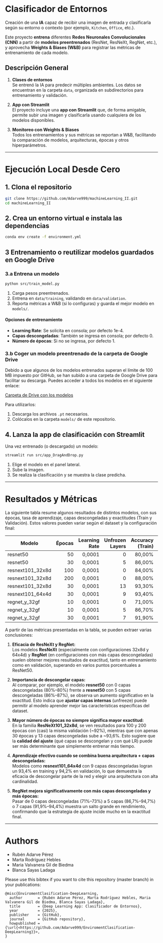 # Clasificador de Entornos

Creación de una **IA** capaz de recibir una imagen de entrada y clasificarla según su entorno o contexto (por ejemplo, `Kitchen`, `Office`, etc.).  

Este proyecto **entrena** diferentes **Redes Neuronales Convolucionales (CNN)** a partir de **modelos preentrenados** (ResNet, ResNeXt, RegNet, etc.), y aprovecha **Weights & Biases (W&B)** para registrar las métricas de entrenamiento de cada modelo.

## Descripción General

1. **Clases de entornos**  
   Se entrenó la IA para predecir múltiples ambientes. Los datos se encuentran en la carpeta `data`, organizada en subdirectorios para entrenamiento y validación.

2. **App con Streamlit**  
   El proyecto incluye una **app con Streamlit** que, de forma amigable, permite subir una imagen y clasificarla usando cualquiera de los modelos disponibles.

3. **Monitoreo con Weights & Biases**  
   Todos los entrenamientos y sus métricas se reportan a W&B, facilitando la comparación de modelos, arquitecturas, épocas y otros hiperparámetros.

---

# Ejecución Local Desde Cero

## 1. Clona el repositorio

```bash
git clone https://github.com/Adarve999/machineLearning_II.git
cd machineLearning_II
```

## 2. Crea un entorno virtual e instala las dependencias

```bash
conda env create -f environment.yml
```

## 3 Entrenamiento o reutilizar modelos guardados en Google Drive

### 3.a Entrena un modelo

```bash
python src/train_model.py
```

1. Carga pesos preentrenados.
2. Entrena en `data/training`, validando en `data/validation`.
3. Reporta métricas a W&B (si lo configuras) y guarda el mejor modelo en `models/`.

#### Opciones de entrenamiento

- **Learning Rate**: Se solicita en consola; por defecto 1e-4.  
- **Capas descongeladas**: También se ingresa en consola; por defecto 0.  
- **Número de épocas**: Si no se ingresa, por defecto 1.

### 3.b Coger un modelo preentrenado de la carpeta de Google Drive

Debido a que algunos de los modelos entrenados superan el límite de 100 MB impuesto por GitHub, se han subido a una carpeta de Google Drive para facilitar su descarga. Puedes acceder a todos los modelos en el siguiente enlace:

[Carpeta de Drive con los modelos](https://drive.google.com/drive/folders/1-9ZGXn6zHftPIvnO7t1JfCHSlHR5p2DT?usp=sharing)

Para utilizarlos:

1. Descarga los archivos `.pt` necesarios.
2. Colócalos en la carpeta `models/` de este repositorio.

## 4. Lanza la app de clasificación con Streamlit

Una vez entrenado (o descargado) un modelo:

```bash
streamlit run src/app_DragAndDrop.py
```

1. Elige el modelo en el panel lateral.  
2. Sube la imagen.  
3. Se realiza la clasificación y se muestra la clase predicha.

---

# Resultados y Métricas

La siguiente tabla resume algunos resultados de distintos modelos, con sus épocas, tasa de aprendizaje, capas descongeladas y exactitudes (Train y Validación). Estos valores pueden variar según el dataset y la configuración final:

| Modelo              | Épocas | Learning Rate | Unfrozen Layers | Accuracy (Train) | Accuracy (Validación) |
|---------------------|-------:|--------------:|----------------:|-----------------:|-----------------------:|
| resnet50            |     50 | 0,0001        |               0 |           80,00% |                 80,00% |
| resnet50            |     30 | 0,0001        |               5 |           86,00% |                 87,00% |
| resnext101_32x8d    |    100 | 0,0001        |               0 |           84,00% |                 92,00% |
| resnext101_32x8d    |    200 | 0,0001        |               0 |           88,00% |                 92,30% |
| resnext101_32x8d    |     30 | 0,0001        |              13 |           93,30% |                 93,60% |
| resnext101_64x4d    |     30 | 0,0001        |               9 |           93,40% |                 94,20% |
| regnet_y_32gf       |     10 | 0,0001        |               0 |           71,00% |                 73,00% |
| regnet_y_32gf       |     10 | 0,0001        |               5 |           86,70% |                 94,70% |
| regnet_y_32gf       |     30 | 0,0001        |               7 |           91,90% |                 94,40% |

A partir de las métricas presentadas en la tabla, se pueden extraer varias conclusiones:

1. **Eficacia de ResNeXt y RegNet:**  
   Los modelos **ResNeXt** (especialmente con configuraciones 32x8d y 64x4d) y **RegNet** (en configuraciones con más capas descongeladas) suelen obtener mejores resultados de exactitud, tanto en entrenamiento como en validación, superando en varios puntos porcentuales a ResNet50.

2. **Importancia de descongelar capas:**  
   Al comparar, por ejemplo, el modelo **resnet50** con 0 capas descongeladas (80%–80%) frente a **resnet50** con 5 capas descongeladas (86%–87%), se observa un aumento significativo en la exactitud. Esto indica que **ajustar capas internas** (unfreeze) puede permitir al modelo aprender mejor las características específicas del dataset.

3. **Mayor número de épocas no siempre significa mayor exactitud:**  
   En la familia **ResNeXt101_32x8d**, se ven resultados para 100 y 200 épocas con (casi) la misma validación (~92%), mientras que con apenas 30 épocas y 13 capas descongeladas sube a ~93,6%. Esto sugiere que la **calidad del ajuste** (qué capas se descongelan y con qué LR) puede ser más determinante que simplemente entrenar más tiempo.

4. **Aprendizaje efectivo cuando se combina buena arquitectura + capas descongeladas:**  
   Modelos como **resnext101_64x4d** con 9 capas descongeladas logran un 93,4% en training y 94,2% en validación, lo que demuestra la eficacia de descongelar parte de la red y elegir una arquitectura con alta cardinalidad.

5. **RegNet mejora significativamente con más capas descongeladas y más épocas:**  
   Pasar de 0 capas descongeladas (71%–73%) a 5 capas (86,7%–94,7%) o 7 capas (91,9%–94,4%) muestra un salto grande en rendimiento, confirmando que la estrategia de ajuste incide mucho en la exactitud final.

---

# Authors

- Rubén Adarve Pérez
- Marta Rodríguez Hebles
- Maria Valvanera Gil de Biedma
- Blanca Sayas Ladaga

Please use this bibtex if you want to cite this repository (master branch) in your publications:

```
@misc{EnviromentClasification-DeepLearning,
  author       = {Rubén Adarve Pérez, Marta Rodríguez Hebles, Maria Valvanera Gil de Biedma, Blanca Sayas Ladaga},
  title        = {Deep Learning App: Clasificador de Entornos},
  year         = {2025},
  publisher    = {GitHub},
  journal      = {GitHub repository},
  howpublished = {\url{<https://github.com/Adarve999/EnviromentClasification-DeepLearning}}>,
}
```